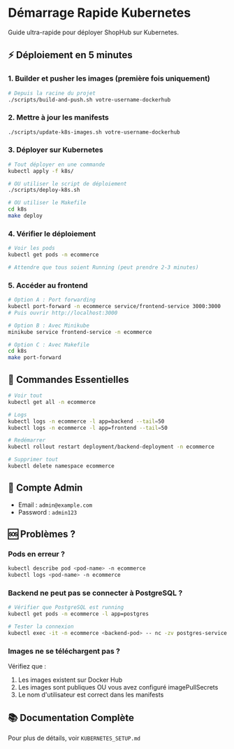 # Démarrage Rapide Kubernetes

Guide ultra-rapide pour déployer ShopHub sur Kubernetes.

## ⚡ Déploiement en 5 minutes

### 1. Builder et pusher les images (première fois uniquement)

```bash
# Depuis la racine du projet
./scripts/build-and-push.sh votre-username-dockerhub
```

### 2. Mettre à jour les manifests

```bash
./scripts/update-k8s-images.sh votre-username-dockerhub
```

### 3. Déployer sur Kubernetes

```bash
# Tout déployer en une commande
kubectl apply -f k8s/

# OU utiliser le script de déploiement
./scripts/deploy-k8s.sh

# OU utiliser le Makefile
cd k8s
make deploy
```

### 4. Vérifier le déploiement

```bash
# Voir les pods
kubectl get pods -n ecommerce

# Attendre que tous soient Running (peut prendre 2-3 minutes)
```

### 5. Accéder au frontend

```bash
# Option A : Port forwarding
kubectl port-forward -n ecommerce service/frontend-service 3000:3000
# Puis ouvrir http://localhost:3000

# Option B : Avec Minikube
minikube service frontend-service -n ecommerce

# Option C : Avec Makefile
cd k8s
make port-forward
```

## 🎯 Commandes Essentielles

```bash
# Voir tout
kubectl get all -n ecommerce

# Logs
kubectl logs -n ecommerce -l app=backend --tail=50
kubectl logs -n ecommerce -l app=frontend --tail=50

# Redémarrer
kubectl rollout restart deployment/backend-deployment -n ecommerce

# Supprimer tout
kubectl delete namespace ecommerce
```

## 🔐 Compte Admin

- Email : `admin@example.com`
- Password : `admin123`

## 🆘 Problèmes ?

### Pods en erreur ?

```bash
kubectl describe pod <pod-name> -n ecommerce
kubectl logs <pod-name> -n ecommerce
```

### Backend ne peut pas se connecter à PostgreSQL ?

```bash
# Vérifier que PostgreSQL est running
kubectl get pods -n ecommerce -l app=postgres

# Tester la connexion
kubectl exec -it -n ecommerce <backend-pod> -- nc -zv postgres-service 5432
```

### Images ne se téléchargent pas ?

Vérifiez que :
1. Les images existent sur Docker Hub
2. Les images sont publiques OU vous avez configuré imagePullSecrets
3. Le nom d'utilisateur est correct dans les manifests

## 📚 Documentation Complète

Pour plus de détails, voir `KUBERNETES_SETUP.md`

